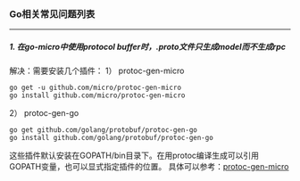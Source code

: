 ### Go相关常见问题列表
* * *
##### 1. 在go-micro中使用protocol buffer时，.proto文件只生成model而不生成rpc

解决：需要安装几个插件：
1） protoc-gen-micro

```shell
go get -u github.com/micro/protoc-gen-micro
go install github.com/micro/protoc-gen-micro
```
2） protoc-gen-go

```shell
go get github.com/golang/protobuf/protoc-gen-go
go install github.com/golang/protobuf/protoc-gen-go
```
这些插件默认安装在GOPATH/bin目录下。在用protoc编译生成可以引用GOPATH变量，也可以显式指定插件的位置。
具体可以参考：[protoc-gen-micro](https://github.com/micro/protoc-gen-micro)

##### 